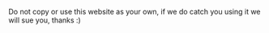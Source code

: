 Do not copy or use this website as your own, if we do catch you using it we will sue you, thanks :)
